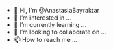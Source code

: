 - 👋 Hi, I’m @AnastasiaBayraktar
- 👀 I’m interested in ...
- 🌱 I’m currently learning ...
- 💞️ I’m looking to collaborate on ...
- 📫 How to reach me ...

<!---
AnastasiaBayraktar/AnastasiaBayraktar is a ✨ special ✨ repository because its `README.md` (this file) appears on your GitHub profile.
You can click the Preview link to take a look at your changes.
--->
